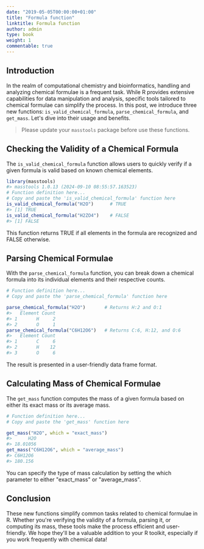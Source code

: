 ```yaml
---
date: "2019-05-05T00:00:00+01:00"
title: "Formula function"
linktitle: Formula function
author: admin
type: book
weight: 1
commentable: true
---
```




## Introduction

In the realm of computational chemistry and bioinformatics, handling and analyzing chemical formulae is a frequent task. While R provides extensive capabilities for data manipulation and analysis, specific tools tailored to chemical formulae can simplify the process. In this post, we introduce three new functions: `is_valid_chemical_formula`, `parse_chemical_formula`, and `get_mass`. Let's dive into their usage and benefits.

> Please update your `masstools` package before use these functions.

## Checking the Validity of a Chemical Formula

The `is_valid_chemical_formula` function allows users to quickly verify if a given formula is valid based on known chemical elements.


``` r
library(masstools)
#> masstools 1.0.13 (2024-09-10 08:55:57.163523)
# Function definition here...
# Copy and paste the 'is_valid_chemical_formula' function here
is_valid_chemical_formula("H2O")      # TRUE
#> [1] TRUE
is_valid_chemical_formula("H2ZO4")    # FALSE
#> [1] FALSE
```

This function returns TRUE if all elements in the formula are recognized and FALSE otherwise.

## Parsing Chemical Formulae

With the `parse_chemical_formula` function, you can break down a chemical formula into its individual elements and their respective counts.


``` r
# Function definition here...
# Copy and paste the 'parse_chemical_formula' function here

parse_chemical_formula("H2O")       # Returns H:2 and O:1
#>   Element Count
#> 1       H     2
#> 2       O     1
parse_chemical_formula("C6H12O6")   # Returns C:6, H:12, and O:6
#>   Element Count
#> 1       C     6
#> 2       H    12
#> 3       O     6
```

The result is presented in a user-friendly data frame format.

## Calculating Mass of Chemical Formulae

The `get_mass` function computes the mass of a given formula based on either its exact mass or its average mass.


``` r
# Function definition here...
# Copy and paste the 'get_mass' function here

get_mass("H2O", which = "exact_mass")
#>      H2O 
#> 18.01056
get_mass("C6H12O6", which = "average_mass")
#> C6H12O6 
#> 180.156
```

You can specify the type of mass calculation by setting the which parameter to either "exact_mass" or "average_mass".

## Conclusion

These new functions simplify common tasks related to chemical formulae in R. Whether you're verifying the validity of a formula, parsing it, or computing its mass, these tools make the process efficient and user-friendly. We hope they'll be a valuable addition to your R toolkit, especially if you work frequently with chemical data!

